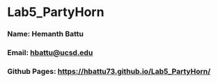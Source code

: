 # Lab5_PartyHorn
### Name: Hemanth Battu
### Email: hbattu@ucsd.edu
### Github Pages: https://hbattu73.github.io/Lab5_PartyHorn/
